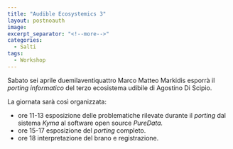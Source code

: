 ```yaml
---
title: "Audible Ecosystemics 3"
layout: postnoauth
image: 
excerpt_separator: "<!--more-->"
categories:
  - Salti
tags:
  - Workshop
---
```


Sabato sei aprile duemilaventiquattro Marco Matteo Markidis esporrà il
_porting informatico_ del terzo ecosistema udibile di Agostino Di Scipio.

<!--more-->

La giornata sarà così organizzata:

 - ore 11-13 esposizione delle problematiche rilevate durante il _porting_ dal
 sistema _Kyma_ al software open source _PureData._
 - ore 15-17 esposizione del _porting_ completo.
 - ore 18 interpretazione del brano e registrazione.

